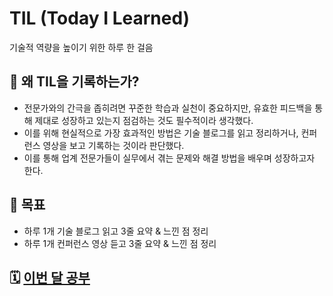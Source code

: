 # TIL (Today I Learned)
기술적 역량을 높이기 위한 하루 한 걸음

## 📌 왜 TIL을 기록하는가?
- 전문가와의 간극을 좁히려면 꾸준한 학습과 실천이 중요하지만, 유효한 피드백을 통해 제대로 성장하고 있는지 점검하는 것도 필수적이라 생각했다.
- 이를 위해 현실적으로 가장 효과적인 방법은 기술 블로그를 읽고 정리하거나, 컨퍼런스 영상을 보고 기록하는 것이라 판단했다.
- 이를 통해 업계 전문가들이 실무에서 겪는 문제와 해결 방법을 배우며 성장하고자 한다.

## 🎯 목표
- 하루 1개 기술 블로그 읽고 3줄 요약 & 느낀 점 정리
- 하루 1개 컨퍼런스 영상 듣고 3줄 요약 & 느낀 점 정리

## 🗓 [이번 달 공부](2025/03)
